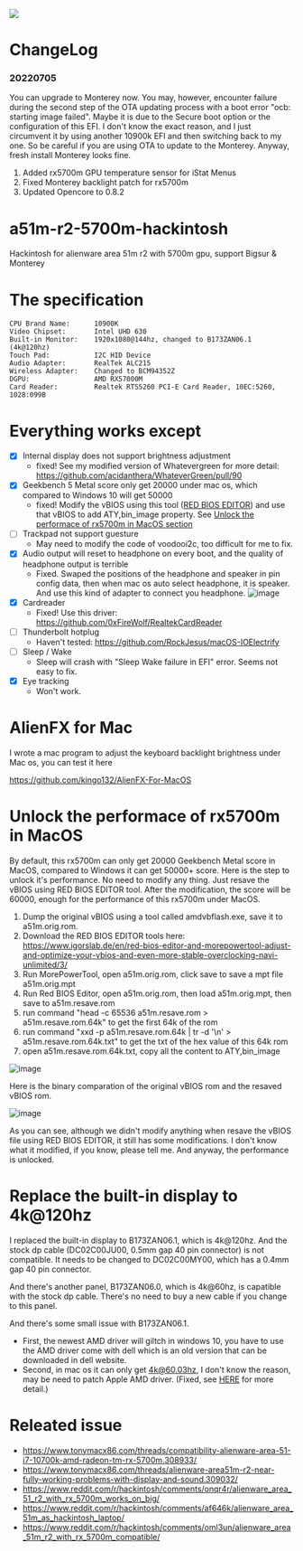 
[![](https://img.shields.io/badge/Chat-Alienware%20Hackintosh-critical)](https://gitter.im/Alienware-hackintosh/community)

# ChangeLog

### 20220705
You can upgrade to Monterey now. You may, however, encounter failure during the second step of the OTA updating process with a boot error "ocb: starting image failed". Maybe it is due to the Secure boot option or the configuration of this EFI. I don't know the exact reason, and I just circumvent it by using another 10900k EFI and then switching back to my one. So be careful if you are using OTA to update to the Monterey. Anyway, fresh install Monterey looks fine.
1. Added rx5700m GPU temperature sensor for iStat Menus
2. Fixed Monterey backlight patch for rx5700m
3. Updated Opencore to 0.8.2

# a51m-r2-5700m-hackintosh
Hackintosh for alienware area 51m r2 with 5700m gpu, support Bigsur & Monterey

# The specification
```
CPU Brand Name:      10900K
Video Chipset:       Intel UHD 630
Built-in Monitor:    1920x1080@144hz, changed to B173ZAN06.1 (4k@120hz)
Touch Pad:           I2C HID Device
Audio Adapter:       RealTek ALC215
Wireless Adapter:    Changed to BCM94352Z
DGPU:                AMD RX57000M
Card Reader:         Realtek RTS5260 PCI-E Card Reader, 10EC:5260, 1028:099B
```

# Everything works except

- [x] Internal display does not support brightness adjustment
  * fixed! See my modified version of Whatevergreen for more detail: https://github.com/acidanthera/WhateverGreen/pull/90
- [x] Geekbench 5 Metal score only get 20000 under mac os, which compared to Windows 10 will get 50000
  * fixed! Modify the vBIOS using this tool ([RED BIOS EDITOR](https://www.igorslab.de/en/red-bios-editor-and-morepowertool-adjust-and-optimize-your-vbios-and-even-more-stable-overclocking-navi-unlimited/3/)) and use that vBIOS to add ATY,bin_image property. See [Unlock the performace of rx5700m in MacOS section](#unlock-the-performace-of-rx5700m-in-macos)
- [ ] Trackpad not support guesture
  * May need to modify the code of voodooi2c, too difficult for me to fix.
- [x] Audio output will reset to headphone on every boot, and the quality of headphone output is terrible
  * Fixed. Swaped the positions of the headphone and speaker in pin config data, then when mac os auto select headphone, it is speaker. And use this kind of adapter to connect you headphone.
  ![image](https://user-images.githubusercontent.com/46492291/136552568-8a17c49b-2185-47d0-b085-ef00d7c1b2a4.png)
- [x] Cardreader
  * Fixed! Use this driver: https://github.com/0xFireWolf/RealtekCardReader
- [ ] Thunderbolt hotplug
  * Haven't tested: https://github.com/RockJesus/macOS-IOElectrify
- [ ] Sleep / Wake
  * Sleep will crash with "Sleep Wake failure in EFI" error. Seems not easy to fix.
- [x] Eye tracking
  * Won't work.

# AlienFX for Mac

I wrote a mac program to adjust the keyboard backlight brightness under Mac os, you can test it here

https://github.com/kingo132/AlienFX-For-MacOS

# Unlock the performace of rx5700m in MacOS

By default, this rx5700m can only get 20000 Geekbench Metal score in MacOS, compared to Windows it can get 50000+ score. Here is the step to unlock it's performance. No need to modify any thing. Just resave the vBIOS using RED BIOS EDITOR tool. After the modification, the score will be 60000, enough for the performance of this rx5700m under MacOS.

1. Dump the original vBIOS using a tool called amdvbflash.exe, save it to a51m.orig.rom.
2. Download the RED BIOS EDITOR tools here: https://www.igorslab.de/en/red-bios-editor-and-morepowertool-adjust-and-optimize-your-vbios-and-even-more-stable-overclocking-navi-unlimited/3/
3. Run MorePowerTool, open a51m.orig.rom, click save to save a mpt file a51m.orig.mpt
4. Run Red BIOS Editor, open a51m.orig.rom, then load a51m.orig.mpt, then save to a51m.resave.rom
5. run command "head -c 65536 a51m.resave.rom > a51m.resave.rom.64k" to get the first 64k of the rom
6. run command "xxd -p a51m.resave.rom.64k | tr -d '\n' > a51m.resave.rom.64k.txt" to get the txt of the hex value of this 64k rom
7. open a51m.resave.rom.64k.txt, copy all the content to ATY,bin_image

![image](https://user-images.githubusercontent.com/46492291/135756058-862ded94-3ab1-4f23-af80-e03ec185085d.png)

Here is the binary comparation of the original vBIOS rom and the resaved vBIOS rom.

![image](https://user-images.githubusercontent.com/46492291/135636806-20596fd7-f66b-4ea6-8cdc-1a2807e9f9a4.png)

As you can see, although we didn't modify anything when resave the vBIOS file using RED BIOS EDITOR, it still has some modifications. I don't know what it modified, if you know, please tell me. And anyway, the performance is unlocked.

# Replace the built-in display to 4k@120hz

I replaced the built-in display to B173ZAN06.1, which is 4k@120hz. And the stock dp cable (DC02C00JU00, 0.5mm gap 40 pin connector) is not compatible. It needs to be changed to DC02C00MY00, which has a 0.4mm gap 40 pin connector.

And there's another panel, B173ZAN06.0, which is 4k@60hz, is capatible with the stock dp cable. There's no need to buy a new cable if you change to this panel.

And there's some small issue with B173ZAN06.1.
* First, the newest AMD driver will giltch in windows 10, you have to use the AMD driver come with dell which is an old version that can be downloaded in dell website.
* Second, in mac os it can only get 4k@60.03hz, I don't know the reason, may be need to patch Apple AMD driver. (Fixed, see [HERE](https://github.com/kingo132/a51m-r2-5700m-hackintosh/blob/main/fix_navi10_4k_120hz.md) for more detail.)

# Releated issue

* https://www.tonymacx86.com/threads/compatibility-alienware-area-51-i7-10700k-amd-radeon-tm-rx-5700m.308933/
* https://www.tonymacx86.com/threads/alienware-area51m-r2-near-fully-working-problems-with-display-and-sound.309032/
* https://www.reddit.com/r/hackintosh/comments/onqr4r/alienware_area_51_r2_with_rx_5700m_works_on_big/
* https://www.reddit.com/r/hackintosh/comments/af646k/alienware_area_51m_as_hackintosh_laptop/
* https://www.reddit.com/r/hackintosh/comments/oml3un/alienware_area_51m_r2_with_rx_5700m_compatible/
